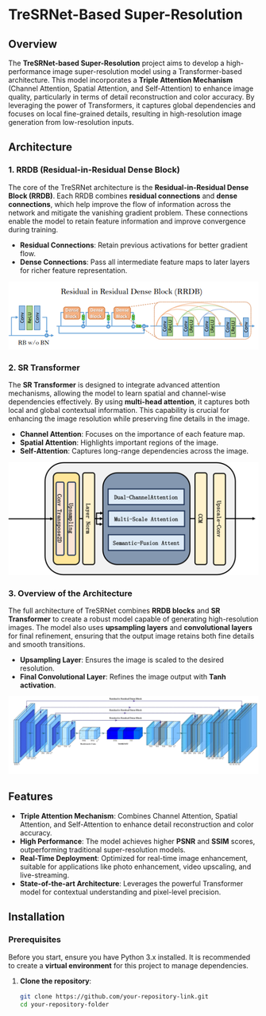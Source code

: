 # TreSRNet-Based Super-Resolution

## Overview
The **TreSRNet-based Super-Resolution** project aims to develop a high-performance image super-resolution model using a Transformer-based architecture. This model incorporates a **Triple Attention Mechanism** (Channel Attention, Spatial Attention, and Self-Attention) to enhance image quality, particularly in terms of detail reconstruction and color accuracy. By leveraging the power of Transformers, it captures global dependencies and focuses on local fine-grained details, resulting in high-resolution image generation from low-resolution inputs.

## Architecture

### 1. RRDB (Residual-in-Residual Dense Block)
The core of the TreSRNet architecture is the **Residual-in-Residual Dense Block (RRDB)**. Each RRDB combines **residual connections** and **dense connections**, which help improve the flow of information across the network and mitigate the vanishing gradient problem. These connections enable the model to retain feature information and improve convergence during training.

- **Residual Connections**: Retain previous activations for better gradient flow.
- **Dense Connections**: Pass all intermediate feature maps to later layers for richer feature representation.

![RRDB Architecture](1.png)

### 2. SR Transformer
The **SR Transformer** is designed to integrate advanced attention mechanisms, allowing the model to learn spatial and channel-wise dependencies effectively. By using **multi-head attention**, it captures both local and global contextual information. This capability is crucial for enhancing the image resolution while preserving fine details in the image.

- **Channel Attention**: Focuses on the importance of each feature map.
- **Spatial Attention**: Highlights important regions of the image.
- **Self-Attention**: Captures long-range dependencies across the image.

![SR Transformer Architecture](2.png)

### 3. Overview of the Architecture
The full architecture of TreSRNet combines **RRDB blocks** and **SR Transformer** to create a robust model capable of generating high-resolution images. The model also uses **upsampling layers** and **convolutional layers** for final refinement, ensuring that the output image retains both fine details and smooth transitions.

- **Upsampling Layer**: Ensures the image is scaled to the desired resolution.
- **Final Convolutional Layer**: Refines the image output with **Tanh activation**.

![Overview of Architecture](3.png)

## Features
- **Triple Attention Mechanism**: Combines Channel Attention, Spatial Attention, and Self-Attention to enhance detail reconstruction and color accuracy.
- **High Performance**: The model achieves higher **PSNR** and **SSIM** scores, outperforming traditional super-resolution models.
- **Real-Time Deployment**: Optimized for real-time image enhancement, suitable for applications like photo enhancement, video upscaling, and live-streaming.
- **State-of-the-art Architecture**: Leverages the powerful Transformer model for contextual understanding and pixel-level precision.

## Installation

### Prerequisites
Before you start, ensure you have Python 3.x installed. It is recommended to create a **virtual environment** for this project to manage dependencies.

1. **Clone the repository**:
   ```bash
   git clone https://github.com/your-repository-link.git
   cd your-repository-folder
